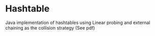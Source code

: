 Hashtable
=========

Java implementation of hashtables using Linear probing and external chaining as the collision strategy (See pdf)

